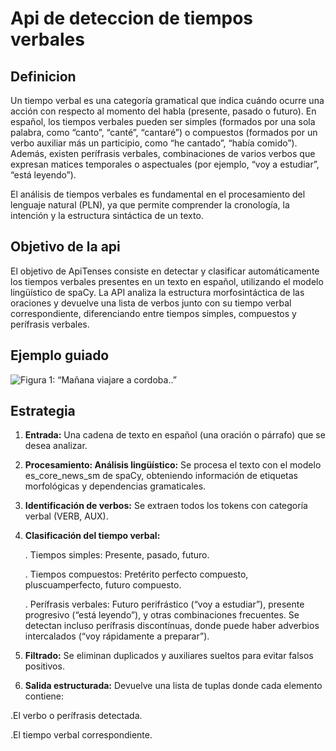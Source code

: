 # Api de deteccion de tiempos verbales 

## Definicion

Un tiempo verbal es una categoría gramatical que indica cuándo ocurre una acción con respecto al momento del habla (presente, pasado o futuro).
En español, los tiempos verbales pueden ser simples (formados por una sola palabra, como “canto”, “canté”, “cantaré”) o compuestos (formados por un verbo auxiliar más un participio, como “he cantado”, “había comido”).
Además, existen perífrasis verbales, combinaciones de varios verbos que expresan matices temporales o aspectuales (por ejemplo, “voy a estudiar”, “está leyendo”).

El análisis de tiempos verbales es fundamental en el procesamiento del lenguaje natural (PLN), ya que permite comprender la cronología, la intención y la estructura sintáctica de un texto.

## Objetivo de la api

El objetivo de ApiTenses consiste en detectar y clasificar automáticamente los tiempos verbales presentes en un texto en español, utilizando el modelo lingüístico de spaCy.
La API analiza la estructura morfosintáctica de las oraciones y devuelve una lista de verbos junto con su tiempo verbal correspondiente, diferenciando entre tiempos simples, compuestos y perífrasis verbales.

## Ejemplo guiado 

![Figura 1: “Mañana viajare a cordoba..”](foto1.png)


## Estrategia

1. **Entrada:** 
 Una cadena de texto en español (una oración o párrafo) que se desea analizar.

2. **Procesamiento: Análisis lingüístico:**
Se procesa el texto con el modelo es_core_news_sm de spaCy, obteniendo información de etiquetas morfológicas y dependencias gramaticales.

3. **Identificación de verbos:**
Se extraen todos los tokens con categoría verbal (VERB, AUX).

4. **Clasificación del tiempo verbal:**

     . Tiempos simples: Presente, pasado, futuro.

     . Tiempos compuestos: Pretérito perfecto compuesto, pluscuamperfecto, futuro compuesto.

     . Perífrasis verbales: Futuro perifrástico (“voy a estudiar”), presente progresivo (“está leyendo”), y otras combinaciones frecuentes.
 Se detectan incluso perífrasis discontínuas, donde puede haber adverbios intercalados (“voy rápidamente a preparar”).

5. **Filtrado:**
 Se eliminan duplicados y auxiliares sueltos para evitar falsos positivos.

6. **Salida estructurada:**
  Devuelve una lista de tuplas donde cada elemento contiene:

  .El verbo o perífrasis detectada.

  .El tiempo verbal correspondiente.
